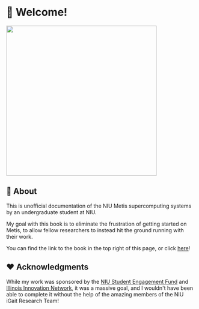 # 🌱 Welcome!
<img src="https://external-content.duckduckgo.com/iu/?u=https%3A%2F%2Fcdn.wallpapersafari.com%2F3%2F72%2Fw9Cdgj.jpg&f=1&nofb=1&ipt=748fed2e8a7df69c1fc9a58920c7cf5f1844d5a71c8777b5ed2bb3cff24d3b3f&ipo=images" width=400>

## 🔭 About
This is unofficial documentation of the NIU Metis supercomputing systems by an undergraduate student at NIU.

My goal with this book is to eliminate the frustration of getting started on Metis, to allow fellow researchers to instead hit the ground running with their work.

You can find the link to the book in the top right of this page, or click [here](https://hiibolt.github.io/niu-metis-documentation/)!

## ❤️ Acknowledgments
While my work was sponsored by the [NIU Student Engagement Fund](https://www.niu.edu/engaged-learning/funding/undergrad-research-funding.shtml) and [Illinois Innovation Network](https://iin.uillinois.edu/), it was a massive goal, and I wouldn't have been able to complete it without the help of the amazing members of the NIU iGait Research Team!